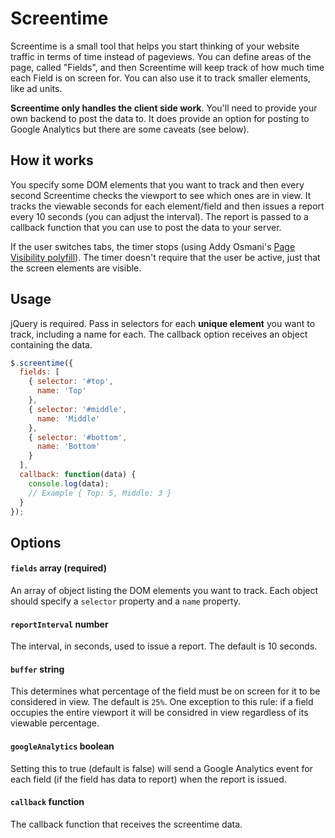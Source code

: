 Screentime
==========

Screentime is a small tool that helps you start thinking of your website traffic in terms of time instead of pageviews. You can define areas of the page, called "Fields", and then Screentime will keep track of how much time each Field is on screen for. You can also use it to track smaller elements, like ad units.

**Screentime only handles the client side work**. You'll need to provide your own backend to post the data to. It does provide an option for posting to Google Analytics but there are some caveats (see below).

## How it works
You specify some DOM elements that you want to track and then every second Screentime checks the viewport to see which ones are in view. It tracks the viewable seconds for each element/field and then issues a report every 10 seconds (you can adjust the interval). The report is passed to a callback function that you can use to post the data to your server.

If the user switches tabs, the timer stops (using Addy Osmani's [Page Visibility polyfill](https://github.com/addyosmani/visibly.js)). The timer doesn't require that the user be active, just that the screen elements are visible.

## Usage
jQuery is required. Pass in selectors for each **unique element** you want to track, including a name for each. The callback option receives an object containing the data.

```javascript
$.screentime({
  fields: [
    { selector: '#top',
      name: 'Top'
    },
    { selector: '#middle',
      name: 'Middle'
    },
    { selector: '#bottom',
      name: 'Bottom'
    }
  ],
  callback: function(data) {
    console.log(data);
    // Example { Top: 5, Middle: 3 }
  }
});
```

## Options
#### `fields` array (required)
An array of object listing the DOM elements you want to track. Each object should specify a `selector` property and a `name` property.

#### `reportInterval` number
The interval, in seconds, used to issue a report. The default is 10 seconds.

#### `buffer` string
This determines what percentage of the field must be on screen for it to be considered in view. The default is `25%`. One exception to this rule: if a field occupies the entire viewport it will be considred in view regardless of its viewable percentage.

#### `googleAnalytics` boolean
Setting this to true (default is false) will send a Google Analytics event for each field (if the field has data to report) when the report is issued.

#### `callback` function
The callback function that receives the screentime data.
